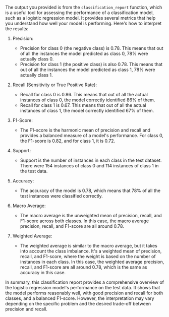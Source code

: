 The output you provided is from the `classification_report` function, which is a useful tool for assessing the performance of a classification model, such as a logistic regression model. It provides several metrics that help you understand how well your model is performing. Here's how to interpret the results:

1. Precision:
   - Precision for class 0 (the negative class) is 0.78. This means that out of all the instances the model predicted as class 0, 78% were actually class 0.
   - Precision for class 1 (the positive class) is also 0.78. This means that out of all the instances the model predicted as class 1, 78% were actually class 1.

2. Recall (Sensitivity or True Positive Rate):
   - Recall for class 0 is 0.86. This means that out of all the actual instances of class 0, the model correctly identified 86% of them.
   - Recall for class 1 is 0.67. This means that out of all the actual instances of class 1, the model correctly identified 67% of them.

3. F1-Score:
   - The F1-score is the harmonic mean of precision and recall and provides a balanced measure of a model's performance. For class 0, the F1-score is 0.82, and for class 1, it is 0.72.

4. Support:
   - Support is the number of instances in each class in the test dataset. There were 154 instances of class 0 and 114 instances of class 1 in the test data.

5. Accuracy:
   - The accuracy of the model is 0.78, which means that 78% of all the test instances were classified correctly.

6. Macro Average:
   - The macro average is the unweighted mean of precision, recall, and F1-score across both classes. In this case, the macro average precision, recall, and F1-score are all around 0.78.

7. Weighted Average:
   - The weighted average is similar to the macro average, but it takes into account the class imbalance. It's a weighted mean of precision, recall, and F1-score, where the weight is based on the number of instances in each class. In this case, the weighted average precision, recall, and F1-score are all around 0.78, which is the same as accuracy in this case.

In summary, this classification report provides a comprehensive overview of the logistic regression model's performance on the test data. It shows that the model performs reasonably well, with good precision and recall for both classes, and a balanced F1-score. However, the interpretation may vary depending on the specific problem and the desired trade-off between precision and recall.
